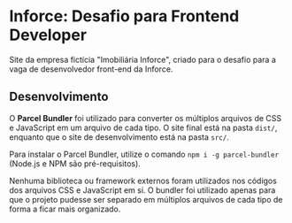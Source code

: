 # Inforce: Desafio para Frontend Developer

Site da empresa fictícia "Imobiliária Inforce", criado para o desafio para a vaga de desenvolvedor front-end da Inforce.

## Desenvolvimento

O **Parcel Bundler** foi utilizado para converter os múltiplos arquivos de CSS e JavaScript em um arquivo de cada tipo. O site final está na pasta `dist/`, enquanto que o site de desenvolvimento está na pasta `src/`.

Para instalar o Parcel Bundler, utilize o comando `npm i -g parcel-bundler` (Node.js e NPM são pré-requisitos).

Nenhuma biblioteca ou framework externos foram utilizados nos códigos dos arquivos CSS e JavaScript em si. O bundler foi utilizado apenas para que o projeto pudesse ser separado em múltiplos arquivos de cada tipo de forma a ficar mais organizado.